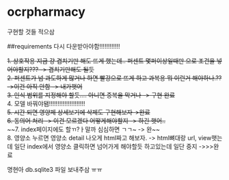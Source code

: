 # ocrpharmacy

구현할 것들 적으삼

##requirements 다시 다운받아야함!!!!!!!!!!!!

~~1. 상호작용 지금 걍 겹치기만 해도 뜨게 했는데.. 퍼센트 몇퍼이상일때만 으로 조건을 넣어야할지??? -> 겹치기만해도 될듯~~  
~~2. 퍼센트가 넘 과도하게 많거나 하면 빨강으로 뜨게 하고 과복용 뭐 이런거 해야하나.?? ->이건 아직 안함 -> 내가햇어~~  
~~3. 인식 범위를 지정해야 할듯.... 아니면 중복을 막거나 -> 구현 완료~~  
4. 모델 바꿔야됌!!!!!!!!!!!!!!!!!!!!!  
~~5. 시간 되면 영양제 상세보기에 삭제도 구현해보자->완료~~  
~~6. 동의어 처리 -> 이건 모르겠다 어떻게해야할지 -> 하긴 햇어..~~  
~~7. index페이지에도 할ㄲ?ㅏ말까 심심하면 ㄱㄱ~ -> 완~~  
8. 영양소 누르면 영양소 detail 나오게 html짜고 해보자. -> html뼈대랑 url, view햇는데 일단 index에서 영양소 클릭하면 넘어가게 해야할듯 하고있는데 일단 중지 ->>>완료

명현아 db.sqlite3 파일 보내주삼 ㅠㅠ

